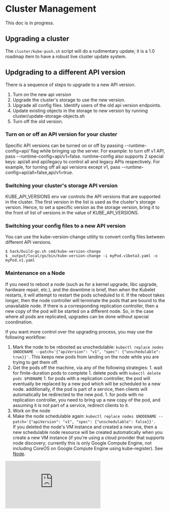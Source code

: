 # Cluster Management

This doc is in progress.

## Upgrading a cluster

The `cluster/kube-push.sh` script will do a rudimentary update; it is a 1.0 roadmap item to have a robust live cluster update system.

## Updgrading to a different API version

There is a sequence of steps to upgrade to a new API version.

1. Turn on the new api version
2. Upgrade the cluster's storage to use the new version.
3. Upgrade all config files. Identify users of the old api version endpoints.
4. Update existing objects in the storage to new version by running cluster/update-storage-objects.sh
3. Turn off the old version.

### Turn on or off an API version for your cluster

Specific API versions can be turned on or off by passing --runtime-config=api/<version> flag while bringing up the server. For example: to turn off v1 API, pass --runtime-config=api/v1=false.
runtime-config also supports 2 special keys: api/all and api/legacy to control all and legacy APIs respectively. For example, for turning off all api versions except v1, pass --runtime-config=api/all=false,api/v1=true.

### Switching your cluster's storage API version

KUBE_API_VERSIONS env var controls the API versions that are supported in the cluster. The first version in the list is used as the cluster's storage version. Hence, to set a specific version as the storage version, bring it to the front of list of versions in the value of KUBE_API_VERSIONS.

### Switching your config files to a new API version

You can use the kube-version-change utility to convert config files between different API versions.

```
$ hack/build-go.sh cmd/kube-version-change
$ _output/local/go/bin/kube-version-change -i myPod.v1beta3.yaml -o myPod.v1.yaml
```

### Maintenance on a Node

If you need to reboot a node (such as for a kernel upgrade, libc upgrade, hardware repair, etc.), and the downtime is
brief, then when the Kubelet restarts, it will attempt to restart the pods scheduled to it.  If the reboot takes longer,
then the node controller will terminate the pods that are bound to the unavailable node.  If there is a corresponding
replication controller, then a new copy of the pod will be started on a different node.  So, in the case where all
pods are replicated, upgrades can be done without special coordination.

If you want more control over the upgrading process, you may use the following workflow:
  1. Mark the node to be rebooted as unschedulable:
    `kubectl replace nodes $NODENAME --patch='{"apiVersion": "v1", "spec": {"unschedulable": true}}'`. 
    This keeps new pods from landing on the node while you are trying to get them off.
  1. Get the pods off the machine, via any of the following strategies:
    1. wait for finite-duration pods to complete
    1. delete pods with `kubectl delete pods $PODNAME`
    1. for pods with a replication controller, the pod will eventually be replaced by a new pod which will be scheduled to a new node. additionally, if the pod is part of a service, then clients will automatically be redirected to the new pod.
    1. for pods with no replication controller, you need to bring up a new copy of the pod, and assuming it is not part of a service, redirect clients to it.
  1. Work on the node
  1. Make the node schedulable again:
    `kubectl replace nodes $NODENAME --patch='{"apiVersion": "v1", "spec": {"unschedulable": false}}'`.  
    If you deleted the node's VM instance and created a new one, then a new schedulable node resource will
    be created automatically when you create a new VM instance (if you're using a cloud provider that supports
    node discovery; currently this is only Google Compute Engine, not including CoreOS on Google Compute Engine using kube-register). See [Node](http://releases.k8s.io/HEAD/docs/node.md).


[![Analytics](https://kubernetes-site.appspot.com/UA-36037335-10/GitHub/docs/cluster_management.md?pixel)]()
